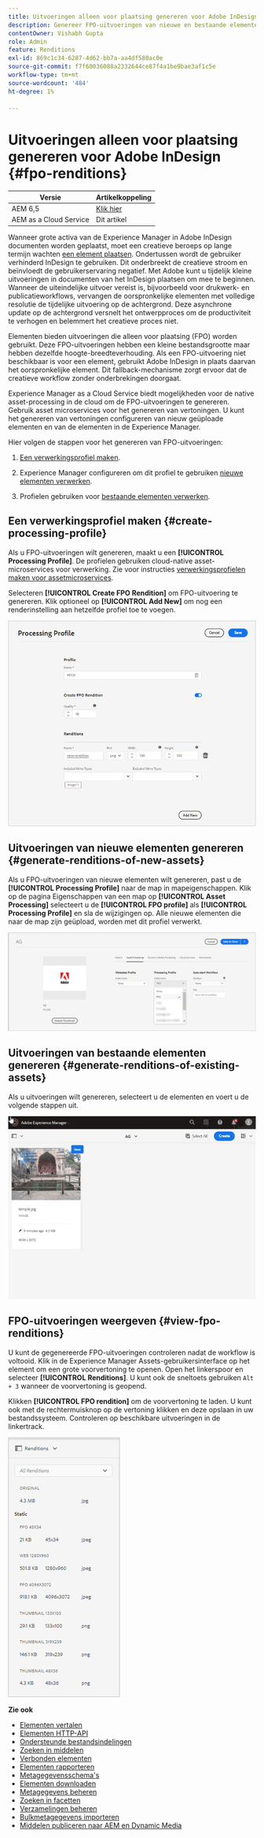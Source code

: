 ```yaml
---
title: Uitvoeringen alleen voor plaatsing genereren voor Adobe InDesign
description: Genereer FPO-uitvoeringen van nieuwe en bestaande elementen met gebruik van de Experience Manager Assets-workflow en ImageMagick.
contentOwner: Vishabh Gupta
role: Admin
feature: Renditions
exl-id: 869c1c34-6287-4d62-bb7a-aa4df580ac0e
source-git-commit: f7f60036088a2332644ce87f4a1be9bae3af1c5e
workflow-type: tm+mt
source-wordcount: '484'
ht-degree: 1%

---
```


# Uitvoeringen alleen voor plaatsing genereren voor Adobe InDesign {#fpo-renditions}

| Versie | Artikelkoppeling |
| -------- | ---------------------------- |
| AEM 6,5 | [Klik hier](https://experienceleague.adobe.com/docs/experience-manager-65/assets/administer/configure-fpo-renditions.html?lang=en) |
| AEM as a Cloud Service | Dit artikel |

Wanneer grote activa van de Experience Manager in Adobe InDesign documenten worden geplaatst, moet een creatieve beroeps op lange termijn wachten [een element plaatsen](https://helpx.adobe.com/indesign/using/placing-graphics.html). Ondertussen wordt de gebruiker verhinderd InDesign te gebruiken. Dit onderbreekt de creatieve stroom en beïnvloedt de gebruikerservaring negatief. Met Adobe kunt u tijdelijk kleine uitvoeringen in documenten van het InDesign plaatsen om mee te beginnen. Wanneer de uiteindelijke uitvoer vereist is, bijvoorbeeld voor drukwerk- en publicatieworkflows, vervangen de oorspronkelijke elementen met volledige resolutie de tijdelijke uitvoering op de achtergrond. Deze asynchrone update op de achtergrond versnelt het ontwerpproces om de productiviteit te verhogen en belemmert het creatieve proces niet.

Elementen bieden uitvoeringen die alleen voor plaatsing (FPO) worden gebruikt. Deze FPO-uitvoeringen hebben een kleine bestandsgrootte maar hebben dezelfde hoogte-breedteverhouding. Als een FPO-uitvoering niet beschikbaar is voor een element, gebruikt Adobe InDesign in plaats daarvan het oorspronkelijke element. Dit fallback-mechanisme zorgt ervoor dat de creatieve workflow zonder onderbrekingen doorgaat.

Experience Manager as a Cloud Service biedt mogelijkheden voor de native asset-processing in de cloud om de FPO-uitvoeringen te genereren. Gebruik asset microservices voor het genereren van vertoningen. U kunt het genereren van vertoningen configureren van nieuw geüploade elementen en van de elementen in de Experience Manager.

Hier volgen de stappen voor het genereren van FPO-uitvoeringen:

1. [Een verwerkingsprofiel maken](#create-processing-profile).

1. Experience Manager configureren om dit profiel te gebruiken [nieuwe elementen verwerken](#generate-renditions-of-new-assets).
1. Profielen gebruiken voor [bestaande elementen verwerken](#generate-renditions-of-existing-assets).

## Een verwerkingsprofiel maken {#create-processing-profile}

Als u FPO-uitvoeringen wilt genereren, maakt u een **[!UICONTROL Processing Profile]**. De profielen gebruiken cloud-native asset-microservices voor verwerking. Zie voor instructies [verwerkingsprofielen maken voor assetmicroservices](asset-microservices-configure-and-use.md).

Selecteren **[!UICONTROL Create FPO Rendition]** om FPO-uitvoering te genereren. Klik optioneel op **[!UICONTROL Add New]** om nog een renderinstelling aan hetzelfde profiel toe te voegen.

![create-processing-profile-fpo-renditions](assets/create-processing-profile-fpo-renditions.png)

## Uitvoeringen van nieuwe elementen genereren {#generate-renditions-of-new-assets}

Als u FPO-uitvoeringen van nieuwe elementen wilt genereren, past u de **[!UICONTROL Processing Profile]** naar de map in mapeigenschappen. Klik op de pagina Eigenschappen van een map op **[!UICONTROL Asset Processing]** selecteert u de **[!UICONTROL FPO profile]** als **[!UICONTROL Processing Profile]** en sla de wijzigingen op. Alle nieuwe elementen die naar de map zijn geüpload, worden met dit profiel verwerkt.

![add-fpo-rendering](assets/add-fpo-rendition.png)


## Uitvoeringen van bestaande elementen genereren {#generate-renditions-of-existing-assets}

Als u uitvoeringen wilt genereren, selecteert u de elementen en voert u de volgende stappen uit.

![fpo-existing-asset-reprocess](assets/fpo-existing-asset-reprocess.gif)


## FPO-uitvoeringen weergeven {#view-fpo-renditions}

U kunt de gegenereerde FPO-uitvoeringen controleren nadat de workflow is voltooid. Klik in de Experience Manager Assets-gebruikersinterface op het element om een grote voorvertoning te openen. Open het linkerspoor en selecteer **[!UICONTROL Renditions]**. U kunt ook de sneltoets gebruiken `Alt + 3` wanneer de voorvertoning is geopend.

Klikken **[!UICONTROL FPO rendition]** om de voorvertoning te laden. U kunt ook met de rechtermuisknop op de vertoning klikken en deze opslaan in uw bestandssysteem. Controleren op beschikbare uitvoeringen in de linkertrack.

![rendition_list](assets/list-renditions.png)

**Zie ook**

* [Elementen vertalen](translate-assets.md)
* [Elementen HTTP-API](mac-api-assets.md)
* [Ondersteunde bestandsindelingen](file-format-support.md)
* [Zoeken in middelen](search-assets.md)
* [Verbonden elementen](use-assets-across-connected-assets-instances.md)
* [Elementen rapporteren](asset-reports.md)
* [Metagegevensschema&#39;s](metadata-schemas.md)
* [Elementen downloaden](download-assets-from-aem.md)
* [Metagegevens beheren](manage-metadata.md)
* [Zoeken in facetten](search-facets.md)
* [Verzamelingen beheren](manage-collections.md)
* [Bulkmetagegevens importeren](metadata-import-export.md)
* [Middelen publiceren naar AEM en Dynamic Media](/help/assets/publish-assets-to-aem-and-dm.md)